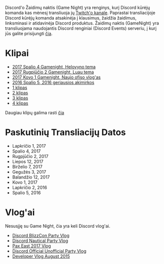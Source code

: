<!-- TITLE: Žaidimų naktis -->
<!-- SUBTITLE: Discord'o Žaidimų naktis -->

Discord'o Žaidimų naktis (Game Night) yra renginys, kurį Discord kūrėjų komanda kas mėnesį transliuoja jų [Twitch'o kanale](https://twitch.tv/discordapp). Paprastai transliacijoje Discord kūrėjų komanda atsakinėja į klausimus, žaidžia žaidimus, linksminasi ir atidavinėja Discord produktus. Žaidimų naktis (GameNight) yra transliuojama naudojantis Discord renginiai (Discord Events) serveriu, į kurį jūs galite prisijungti [čia](https://discord.gg/events).

# Klipai
* [2017 Spalio 4 Gamenight, Helovyno tema](https://youtu.be/LSxG8zlEJcA)
* [2017 Rugpjūčio 2 Gamenight, Luau tema](https://www.youtube.com/watch?v=uo4JUf7ybYs)
* [2017 Kovo 1 Gamenight, Naujo ofiso vlog'as](https://www.youtube.com/watch?v=cvtf5Wbgdik)
* [2016 Spalio 5, 2016 geriausios akimirkos](https://www.youtube.com/watch?v=FBa6ZmkHqVE)
* [1 klipas](https://www.twitch.tv/discordapp/clips/HelpfulEndearingCattleBudBlast)
* [2 klipas](https://www.twitch.tv/discordapp/clips/RespectfulTriangularCheetahKeyboardCat)
* [3 klipas](https://www.twitch.tv/discordapp/clips/MagnificentJazzyWolfOSsloth)
* [4 klipas](https://www.twitch.tv/discordapp/clips/DependableCarelessTildeDeIlluminati)

Daugiau klipų galima rasti [čia](https://www.twitch.tv/discordapp/clips)

# Paskutinių Transliacijų Datos
* Lapkričio 1, 2017
* Spalio 4, 2017
* Rugpjūčio 2, 2017
* Liepos 12, 2017
* Birželio 7, 2017
* Gegužės 3, 2017
* Balandžio 12, 2017
* Kovo 1, 2017
* Lapkričio 2, 2016
* Spalio 5, 2016

# Vlog'ai
Nesusįję su Game Night, čia yra keli Discord vlog'ai.
* [Discord BlizzCon Party Vlog](https://youtu.be/04wdKR14kbY)
* [Discord Nautical Party Vlog](https://youtu.be/fs6j5ReMsNI)
* [Pax East 2017 Vlog](https://youtu.be/B5B-q0QI0II)
* [Discord Official Unofficial Party Vlog](https://youtu.be/DG_qaabZeQs)
* [Developer Vlog August 2015](https://youtu.be/9b-CWmwGUKw)
